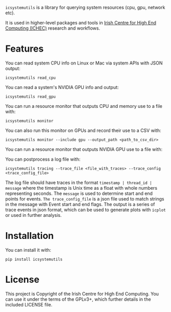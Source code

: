 `icsystemutils` is a library for querying system resources (cpu, gpu, network etc).

It is used in higher-level packages and tools in [Irish Centre for High End Computing (ICHEC)](https://www.ichec.ie) research and workflows.

# Features #

You can read system CPU info on Linux or Mac via system APIs with JSON output:

``` shell
icsystemutils read_cpu
```

You can read a system's NVIDIA GPU info and output:

``` shell
icsystemutils read_gpu
```

You can run a resource monitor that outputs CPU and memory use to a file with:


``` shell
icsystemutils monitor
```

You can also run this monitor on GPUs and record their use to a CSV with:


```shell
icsystemutils monitor --include gpu --output_path <path_to_csv_dir>
```

You can run a resource monitor that outputs NVIDIA GPU use to a file with:


You can postprocess a log file with:

``` shell
icsystemutils tracing --trace_file <file_with_traces> --trace_config <trace_config_file>
```

The log file should have traces in the format `timestamp | thread_id | message` where the timestamp is Unix time as a float with whole numbers representing seconds. The `message` is used to determine start and end points for events. `The trace_config_file` is a json file used to match strings in the message with Event start and end flags. The output is a series of trace events in json format, which can be used to generate plots with `icplot` or used in further analysis. 


# Installation #

You can install it with:

``` shell
pip install icsystemutils
```

# License #

This project is Copyright of the Irish Centre for High End Computing. You can use it under the terms of the GPLv3+, which further details in the included LICENSE file.
